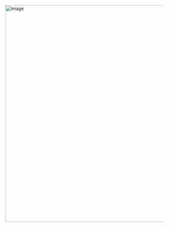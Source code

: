 <img width="1767" height="689" alt="image" src="https://github.com/user-attachments/assets/e5cc495a-c7d9-4fe0-a073-10b2bed3dd9a" />
